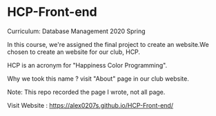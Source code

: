 # HCP-Front-end
Curriculum: Database Management 2020 Spring </br>

In this course, we're assigned the final project to create an website.We chosen to create an website for our club, HCP.</br>

HCP is an acronym for "Happiness Color Programming".</br>

Why we took this name ? visit "About" page in our club website.</br>

Note: This repo recorded the page I wrote, not all page.

Visit Website : https://alex0207s.github.io/HCP-Front-end/
